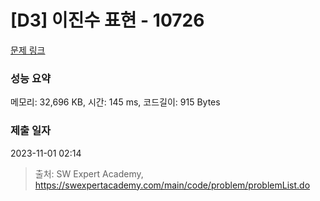 # [D3] 이진수 표현 - 10726 

[문제 링크](https://swexpertacademy.com/main/code/problem/problemDetail.do?contestProbId=AXRSXf_a9qsDFAXS) 

### 성능 요약

메모리: 32,696 KB, 시간: 145 ms, 코드길이: 915 Bytes

### 제출 일자

2023-11-01 02:14



> 출처: SW Expert Academy, https://swexpertacademy.com/main/code/problem/problemList.do